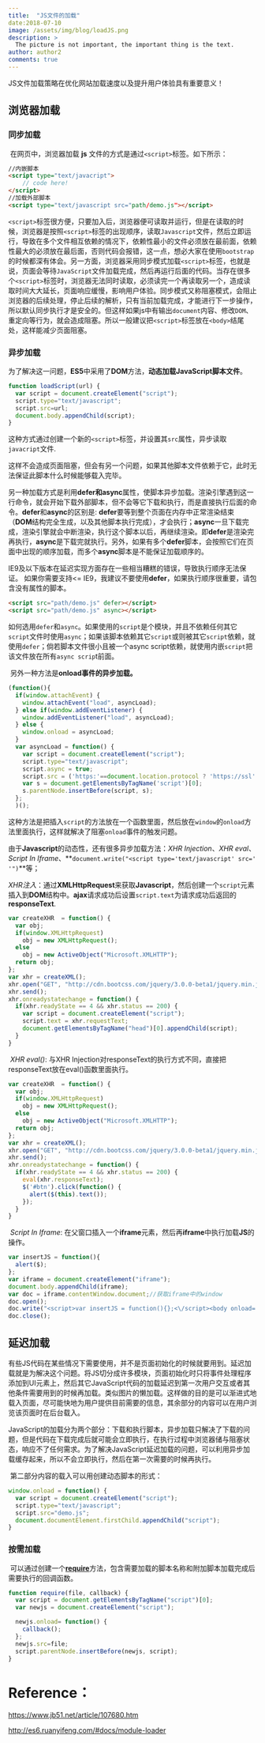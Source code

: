 ```yaml
---
title:  "JS文件的加载"
date:2018-07-10
image: /assets/img/blog/loadJS.png
description: >
  The picture is not important, the important thing is the text.
author: author2
comments: true
---
```


JS文件加载策略在优化网站加载速度以及提升用户体验具有重要意义！

## **浏览器加载**

###     **同步加载**

​        在网页中，浏览器加载 **js** 文件的方式是通过`<script>`标签。如下所示：

```html
//内嵌脚本
<script type="text/javacript">
    // code here!
</script>
//加载外部脚本
<script type="text/javascript src="path/demo.js"></script>
```
`<script>`标签很方便，只要加入后，浏览器便可读取并运行，但是在读取的时候，浏览器是按照`<script>`标签的出现顺序，读取`Javascript`文件，然后立即运行，导致在多个文件相互依赖的情况下，依赖性最小的文件必须放在最前面，依赖性最大的必须放在最后面，否则代码会报错，这一点，想必大家在使用`bootstrap`的时候都深有体会。另一方面，浏览器采用同步模式加载`<script>`标签，也就是说，页面会等待`JavaScript`文件加载完成，然后再运行后面的代码。当存在很多个`<script>`标签时，浏览器无法同时读取，必须读完一个再读取另一个，造成读取时间大大延长，页面响应缓慢，影响用户体验。同步模式又称阻塞模式，会阻止浏览器的后续处理，停止后续的解析，只有当前加载完成，才能进行下一步操作，所以默认同步执行才是安全的。但这样如果js中有输出`document`内容、修改`DOM`、重定向等行为，就会造成阻塞。所以一般建议把`<script>`标签放在`<body>`结尾处，这样能减少页面阻塞。

###     **异步加载**

​        为了解决这一问题，**ES5**中采用了**DOM**方法，**动态加载JavaScript脚本文件**。

```javascript
function loadScript(url) {
  var script = document.createElement("script");
  script.type="text/javascript";
  script.src=url;
  document.body.appendChild(script);
}
```

​        这种方式通过创建一个新的`<script>`标签，并设置其`src`属性，异步读取`javacript`文件.

这样不会造成页面阻塞，但会有另一个问题，如果其他脚本文件依赖于它，此时无法保证此脚本什么时候能够载入完毕。

​        另一种加载方式是利用**defer和async**属性，使脚本异步加载。渲染引擎遇到这一行命令，就会开始下载外部脚本，但不会等它下载和执行，而是直接执行后面的命令。**defer**和**async**的区别是: **defer**要等到整个页面在内存中正常渲染结束（**DOM**结构完全生成，以及其他脚本执行完成），才会执行；**async**一旦下载完成，渲染引擎就会中断渲染，执行这个脚本以后，再继续渲染。即**defer**是渲染完再执行，**async**是下载完就执行。另外，如果有多个**defer**脚本，会按照它们在页面中出现的顺序加载，而多个**async**脚本是不能保证加载顺序的。

​        IE9及以下版本在延迟实现方面存在一些相当糟糕的错误，导致执行顺序无法保证。 如果你需要支持<= IE9，我建议不要使用**defer**，如果执行顺序很重要，请包含没有属性的脚本。

```html
<script src="path/demo.js" defer></script>
<script src="path/demo.js" async></script>
```

​        如何选用`defer`和`async`。如果使用的`script`是个模块，并且不依赖任何其它`script`文件时使用`async`；如果该脚本依赖其它`script`或则被其它`script`依赖，就使用`defer`；倘若脚本文件很小且被一个async script依赖，就使用内嵌`script`把该文件放在所有`async scrip`t前面。

​        另外一种方法是**onload事件的异步加载。**

```javascript
(function(){
  if(window.attachEvent) {
    window.attachEvent("load", asyncLoad);
  } else if(window.addEventListener) {
    window.addEventListener("load", asyncLoad);
  } else {
    window.onload = asyncLoad;
  }  
  var asyncLoad = function() {
    var script = document.createElement("script");
    script.type="text/javascript";
    script.async = true;
    script.src = ('https:'==document.location.protocol ? 'https://ssl' :  'http:www') + '.baidu.com/demo.js';
    var s = document.getElementsByTagName('script')[0];
    s.parentNode.insertBefore(script, s);
  };
  )();
```

​        这种方法是把插入`script`的方法放在一个函数里面，然后放在`window`的`onload`方法里面执行，这样就解决了阻塞`onload`事件的触发问题。

​        由于**Javascript**的动态性，还有很多异步加载方法：*XHR Injection*、*XHR eval*、*Script In Iframe*、**`document.write("<script type='text/javascript' src=' '")`**等；

​        *XHR注入*：通过**XMLHttpRequest**来获取**Javascript**，然后创建一个`script`元素插入到**DOM**结构中。**ajax**请求成功后设置`script.text`为请求成功后返回的**responseText**.

```javascript
var createXHR  = function() {
  var obj;
  if(window.XMLHttpRequest)
    obj = new XMLHttpRequest();
  else
    obj = new ActiveObject("Microsoft.XMLHTTP");
  return obj;
};
var xhr = createXML();
xhr.open("GET", "http://cdn.bootcss.com/jquery/3.0.0-beta1/jquery.min.js", true);
xhr.send();
xhr.onreadystatechange = function() {
  if(xhr.readyState == 4 && xhr.status == 200) {
    var script = document.createElement("script");
    script.text = xhr.requestText;
    document.getElementsByTagName("head")[0].appendChild(script);
  }
}
```

​        *XHR eval()*: 与XHR Injection对responseText的执行方式不同，直接把responseText放在eval()函数里面执行。

```javascript
var createXHR  = function() {
  var obj;
  if(window.XMLHttpRequest)
    obj = new XMLHttpRequest();
  else
    obj = new ActiveObject("Microsoft.XMLHTTP");
  return obj;
};
var xhr = createXML();
xhr.open("GET", "http://cdn.bootcss.com/jquery/3.0.0-beta1/jquery.min.js", true);
xhr.send();
xhr.onreadystatechange = function() {
  if(xhr.readyState == 4 && xhr.status == 200) {
    eval(xhr.responseText);
    $('#btn').click(function() {
      alert($(this).text());
    });
  }
}
```

​        *Script In Iframe*: 在父窗口插入一个**iframe**元素，然后再**iframe**中执行加载**JS**的操作。

```javascript
var insertJS = function(){
  alert($);
};
var iframe = document.createElement("iframe");
document.body.appendChild(iframe);
var doc = iframe.contentWindow.document;//获取iframe中的window
doc.open();
doc.write("<script>var insertJS = function(){};<\/script><body onload='insertJS()'></body>");
doc.close();
```

## **延迟加载**

​        有些JS代码在某些情况下需要使用，并不是页面初始化的时候就要用到。延迟加载就是为解决这个问题。将JS切分成许多模块，页面初始化时只将事件处理程序添加到UI元素上，然后其它JavaScript代码的加载延迟到第一次用户交互或者其他条件需要用到的时候再加载。类似图片的懒加载。这样做的目的是可以渐进式地载入页面，尽可能快地为用户提供目前需要的信息，其余部分的内容可以在用户浏览该页面时在后台载入。

​        JavaScript的加载分为两个部分：下载和执行脚本，异步加载只解决了下载的问题，但是代码在下载完成后就可能会立即执行，在执行过程中浏览器储与阻塞状态，响应不了任何需求。为了解决JavaScript延迟加载的问题，可以利用异步加载缓存起来，所以不会立即执行，然后在第一次需要的时候再执行。

​        第二部分内容的载入可以用创建动态脚本的形式：

```javascript
window.onload = function() {
  var script = document.createElement("script");
  script.type="text/javascript";
  script.src="demo.js";
  document.documentElement.firstChild.appendChild("script");
}
```

### **按需加载**

​        可以通过创建一个[**require**](http://nodejs.cn/api/modules.html)方法，包含需要加载的脚本名称和附加脚本加载完成后需要执行的回调函数。

```javascript
function require(file, callback) {
  var script = document.getElementsByTagName("script")[0];
  var newjs = document.createElement("script");

  newjs.onload= function() {
    callback();
  };
  newjs.src=file;
  script.parentNode.insertBefore(newjs, script);
}
```

 

 

# Reference：

<https://www.jb51.net/article/107680.htm>

<http://es6.ruanyifeng.com/#docs/module-loader>